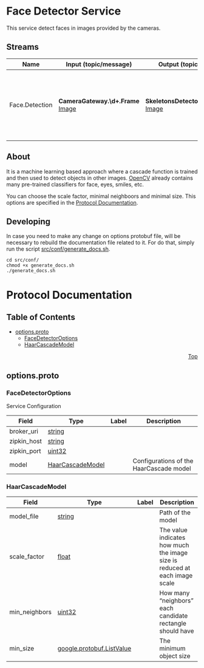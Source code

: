 # Face Detector Service

This service detect faces in images provided by the cameras.

## Streams

| Name | Input (topic/message) | Output (topic/message) | Description
| --- |--- | --- | --- |
|Face.Detection | **CameraGateway.\d+.Frame** [Image](https://github.com/labviros/is-msgs/blob/modern-cmake/docs/README.md#is.vision.Image) | **SkeletonsDetector.\d+.Detection** [Image](https://github.com/labviros/is-msgs/blob/modern-cmake/docs/README.md#is.vision.Image)|After detection, faces are drew on input image and published for visualization.

## About
It is a machine learning based approach where a cascade function is trained and then used to detect objects in other images. [OpenCV](https://docs.opencv.org/3.4.1/d7/d8b/tutorial_py_face_detection.html) already contains many pre-trained classifiers for face, eyes, smiles, etc. 

You can choose the scale factor, minimal neighboors and minimal size. This options are specified in the [Protocol Documentation](https://github.com/labviros/is-face-detector#protocol-documentation).
## Developing

In case you need to make any change on options protobuf file, will be necessary to rebuild the documentation file related to it. For do that, simply run the script [src/conf/generate_docs.sh](https://github.com/labviros/is-face-detector/blob/master/src/conf/generate_docs.sh).
```shell
cd src/conf/
chmod +x generate_docs.sh
./generate_docs.sh
``` 



 

 

 

 



# Protocol Documentation
<a name="top"></a>

## Table of Contents

- [options.proto](#options.proto)
    - [FaceDetectorOptions](#.FaceDetectorOptions)
    - [HaarCascadeModel](#.HaarCascadeModel)
  
  
  
  




<a name="options.proto"></a>
<p align="right"><a href="#top">Top</a></p>

## options.proto



<a name=".FaceDetectorOptions"></a>

### FaceDetectorOptions
Service Configuration


| Field | Type | Label | Description |
| ----- | ---- | ----- | ----------- |
| broker_uri | [string](#string) |  |  |
| zipkin_host | [string](#string) |  |  |
| zipkin_port | [uint32](#uint32) |  |  |
| model | [HaarCascadeModel](#HaarCascadeModel) |  | Configurations of the HaarCascade model |






<a name=".HaarCascadeModel"></a>

### HaarCascadeModel



| Field | Type | Label | Description |
| ----- | ---- | ----- | ----------- |
| model_file | [string](#string) |  | Path of the model |
| scale_factor | [float](#float) |  | The value indicates how much the image size is reduced at each image scale |
| min_neighbors | [uint32](#uint32) |  | How many “neighbors” each candidate rectangle should have |
| min_size | [google.protobuf.ListValue](#google.protobuf.ListValue) |  | The minimum object size |





 

 

 

 



